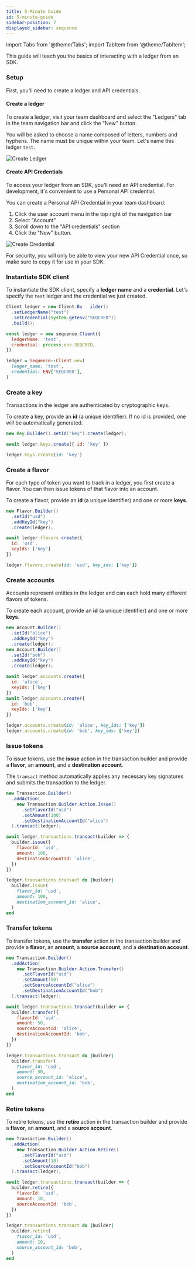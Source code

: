 ```yaml
---
title: 5-Minute Guide
id: 5-minute-guide
sidebar-position: 7
displayed_sidebar: sequence
---
```


import Tabs from '@theme/Tabs';
import TabItem from '@theme/TabItem';

This guide will teach you the basics of interacting with a ledger from an SDK.

### Setup
First, you'll need to create a ledger and API credentials.

#### Create a ledger
To create a ledger, visit your team dashboard and select the "Ledgers" tab in the team navigation bar and click the "New" button.

You will be asked to choose a name composed of letters, numbers and hyphens. The name must be unique within your team. Let's name this ledger `test`.

![Create Ledger](../../../static/img/docs/create-ledger.png "Create Ledger")

#### Create API Credentials

To access your ledger from an SDK, you'll need an API credential.
For development, it's convenient to use a Personal API credential.

You can create a Personal API Credential in your team dashboard:

1. Click the user account menu in the top right of the navigation bar
2. Select "Account"
3. Scroll down to the "API credentials" section
4. Click the "New" button.

![Create Credential](../../../static/img/docs/create-credential.png "")

For security, you will only be able to view your new API Credential once, so make sure to copy it for use in your SDK.


### Instantiate SDK client

To instantiate the SDK client, specify a **ledger name** and a **credential**.
Let's specify the `test` ledger and the credential we just created.

<Tabs>
<TabItem value='java' label='Java'>

```java
Client ledger = new Client.Bu   ilder()
  .setLedgerName("test")
  .setCredential(System.getenv("SEQCRED"))
  .build();
```

</TabItem>
<TabItem value='node' label='Node.js'>

```js
const ledger = new sequence.Client({
  ledgerName: 'test',
  credential: process.env.SEQCRED,
})
```

</TabItem>
<TabItem value='ruby' label='Ruby'>

```ruby
ledger = Sequence::Client.new(
  ledger_name: 'test',
  credential: ENV['SEQCRED'],
)
```

</TabItem>
</Tabs>

### Create a key

Transactions in the ledger are authenticated by cryptographic keys.

To create a key, provide an **id** (a unique identifier).
If no id is provided, one will be automatically generated.

<Tabs>
<TabItem value='java' label='Java'>

```java
new Key.Builder().setId("key").create(ledger);
```

</TabItem>
<TabItem value='node' label='Node.js'>

```js
await ledger.keys.create({ id: 'key' })
```

</TabItem>
<TabItem value='ruby' label='Ruby'>

```ruby
ledger.keys.create(id: 'key')
```

</TabItem>
</Tabs>

### Create a flavor

For each type of token you want to track in a ledger, you first create a flavor. You can then issue tokens of that flavor into an account.

To create a flavor, provide an **id** (a unique identifier) and one or more **keys**.

<Tabs>
<TabItem value='java' label='Java'>

```java
new Flavor.Builder()
  .setId("usd")
  .addKeyId("key")
  .create(ledger);

```

</TabItem>
<TabItem value='node' label='Node.js'>

```js
await ledger.flavors.create({
  id: 'usd',
  keyIds: ['key']
})
```

</TabItem>
<TabItem value='ruby' label='Ruby'>

```ruby
ledger.flavors.create(id: 'usd', key_ids: ['key'])
```

</TabItem>
</Tabs>

### Create accounts

Accounts represent entities in the ledger and can each hold many different flavors of tokens.

To create each account, provide an **id** (a unique identifier) and one or more
**keys**.

<Tabs>
<TabItem value='java' label='Java'>


```java
new Account.Builder()
  .setId("alice")
  .addKeyId("key")
  .create(ledger);
new Account.Builder()
  .setId("bob")
  .addKeyId("key")
  .create(ledger);

```

</TabItem>
<TabItem value='node' label='Node.js'>

```js
await ledger.accounts.create({
  id: 'alice',
  keyIds: ['key']
})
await ledger.accounts.create({
  id: 'bob',
  keyIds: ['key']
})
```

</TabItem>
<TabItem value='ruby' label='Ruby'>

```ruby
ledger.accounts.create(id: 'alice', key_ids: ['key'])
ledger.accounts.create(id: 'bob', key_ids: ['key'])
```

</TabItem>
</Tabs>

### Issue tokens

To issue tokens, use the **issue** action in the transaction builder
and provide a **flavor**, an **amount**, and a **destination account**.

The `transact` method automatically applies any necessary key signatures and
submits the transaction to the ledger.

<Tabs>
<TabItem value='java' label='Java'>

```java
new Transaction.Builder()
  .addAction(
    new Transaction.Builder.Action.Issue()
      .setFlavorId("usd")
      .setAmount(100)
      .setDestinationAccountId("alice")
  ).transact(ledger);
```

</TabItem>
<TabItem value='node' label='Node.js'>

```js
await ledger.transactions.transact(builder => {
  builder.issue({
    flavorId: 'usd',
    amount: 100,
    destinationAccountId: 'alice',
  })
})
```

</TabItem>
<TabItem value='ruby' label='Ruby'>

```ruby
ledger.transactions.transact do |builder|
  builder.issue(
    flavor_id: 'usd',
    amount: 100,
    destination_account_id: 'alice',
  )
end
```

</TabItem>
</Tabs>

### Transfer tokens

To transfer tokens, use the **transfer** action in the
transaction builder and provide a **flavor**, an **amount**,
a **source account**, and a **destination account**.


<Tabs>
<TabItem value='java' label='Java'>

```java
new Transaction.Builder()
  .addAction(
    new Transaction.Builder.Action.Transfer()
      .setFlavorId("usd")
      .setAmount(50)
      .setSourceAccountId("alice")
      .setDestinationAccountId("bob")
  ).transact(ledger);
```

</TabItem>
<TabItem value='node' label='Node.js'>

```js
await ledger.transactions.transact(builder => {
  builder.transfer({
    flavorId: 'usd',
    amount: 50,
    sourceAccountId: 'alice',
    destinationAccountId: 'bob',
  })
})
```

</TabItem>
<TabItem value='ruby' label='Ruby'>

```ruby
ledger.transactions.transact do |builder|
  builder.transfer(
    flavor_id: 'usd',
    amount: 50,
    source_account_id: 'alice',
    destination_account_id: 'bob',
  )
end
```

</TabItem>
</Tabs>

### Retire tokens

To retire tokens, use the **retire** action in the transaction builder
and provide a **flavor**, an **amount**, and a **source account**.

<Tabs>
<TabItem value='java' label='Java'>

```java
new Transaction.Builder()
  .addAction(
    new Transaction.Builder.Action.Retire()
      .setFlavorId("usd")
      .setAmount(10)
      .setSourceAccountId("bob")
  ).transact(ledger);
```

</TabItem>
<TabItem value='node' label='Node.js'>

```js
await ledger.transactions.transact(builder => {
  builder.retire({
    flavorId: 'usd',
    amount: 10,
    sourceAccountId: 'bob',
  })
})
```

</TabItem>
<TabItem value='ruby' label='Ruby'>

```ruby
ledger.transactions.transact do |builder|
  builder.retire(
    flavor_id: 'usd',
    amount: 10,
    source_account_id: 'bob',
  )
end
```

</TabItem>
</Tabs>
